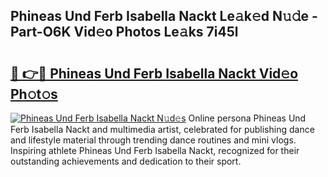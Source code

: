 ## Phineas Und Ferb Isabella Nackt Le𝚊k𝚎d N𝚞𝚍e - Part-O6K Vid𝚎o Photos Le𝚊ks 7i45l

# <h2><a href="http://fb4jqtm.evod.top/?m=Phineas+Und+Ferb+Isabella+Nackt">🔗 👉🔴 Phineas Und Ferb Isabella Nackt Vid𝚎o Ph𝚘t𝚘s</a></h2>

[![Phineas Und Ferb Isabella Nackt N𝚞d𝚎s](https://i.imgur.com/8V9OHl7.gif)](http://fb4jqtm.evod.top/?m=Phineas+Und+Ferb+Isabella+Nackt)
Online persona Phineas Und Ferb Isabella Nackt and multimedia artist, celebrated for publishing dance and lifestyle material through trending dance routines and mini vlogs. Inspiring athlete Phineas Und Ferb Isabella Nackt, recognized for their outstanding achievements and dedication to their sport. 
